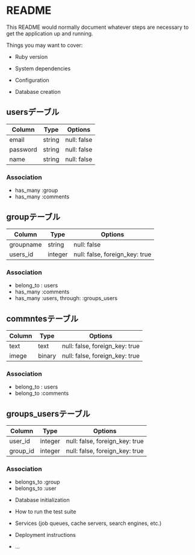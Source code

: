 # README

This README would normally document whatever steps are necessary to get the
application up and running.

Things you may want to cover:

* Ruby version

* System dependencies

* Configuration

* Database creation



## usersデーブル

|Column|Type|Options|
|------|----|-------|
|email|string|null: false|
|password|string|null: false|
|name|string|null: false|

### Association
- has_many :group
- has_many :comments



 ## groupテーブル

 |Column|Type|Options|
|------|----|-------|
|groupname|string|null: false|
|users_id|integer|null: false, foreign_key: true|

### Association
- belong_to : users
- has_many :comments
- has_many  :users,  through:  :groups_users




## commntesテーブル

 |Column|Type|Options|
|------|----|-------|
|text|text|null: false, foreign_key: true|
|imege|binary|null: false, foreign_key: true|

### Association
- belong_to : users
- belong_to :comments




## groups_usersテーブル

|Column|Type|Options|
|------|----|-------|
|user_id|integer|null: false, foreign_key: true|
|group_id|integer|null: false, foreign_key: true|

### Association
- belongs_to :group
- belongs_to :user




















* Database initialization

* How to run the test suite

* Services (job queues, cache servers, search engines, etc.)

* Deployment instructions

* ...

